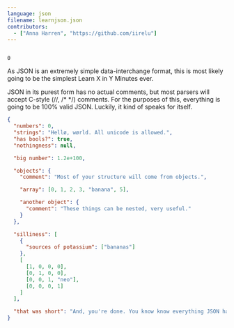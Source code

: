 ```yaml
---
language: json
filename: learnjson.json
contributors:
  - ["Anna Harren", "https://github.com/iirelu"]
---
```


                                                                                0
As JSON is an extremely simple data-interchange format, this is most likely going
to be the simplest Learn X in Y Minutes ever.

JSON in its purest form has no actual comments, but most parsers will accept
C-style (//, /\* \*/) comments. For the purposes of this, everything is going to
be 100% valid JSON. Luckily, it kind of speaks for itself.

```json
{
  "numbers": 0,
  "strings": "Hellø, wørld. All unicode is allowed.",
  "has bools?": true,
  "nothingness": null,

  "big number": 1.2e+100,

  "objects": {
    "comment": "Most of your structure will come from objects.",

    "array": [0, 1, 2, 3, "banana", 5],

    "another object": {
      "comment": "These things can be nested, very useful."
    }
  },

  "silliness": [
    {
      "sources of potassium": ["bananas"]
    },
    [
      [1, 0, 0, 0],
      [0, 1, 0, 0],
      [0, 0, 1, "neo"],
      [0, 0, 0, 1]
    ]
  ],

  "that was short": "And, you're done. You know know everything JSON has to offer."
}
```
